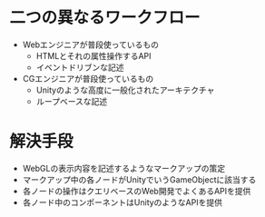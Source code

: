# 二つの異なるワークフロー

* Webエンジニアが普段使っているもの
    * HTMLとそれの属性操作するAPI
    * イベントドリブンな記述
* CGエンジニアが普段使っているもの
    * Unityのような高度に一般化されたアーキテクチャ
    * ループベースな記述

# 解決手段

* WebGLの表示内容を記述するようなマークアップの策定
* マークアップ中の各ノードがUnityでいうGameObjectに該当する
* 各ノードの操作はクエリベースのWeb開発でよくあるAPIを提供
* 各ノード中のコンポーネントはUnityのようなAPIを提供